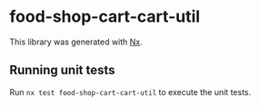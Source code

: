 # food-shop-cart-cart-util

This library was generated with [Nx](https://nx.dev).

## Running unit tests

Run `nx test food-shop-cart-cart-util` to execute the unit tests.
